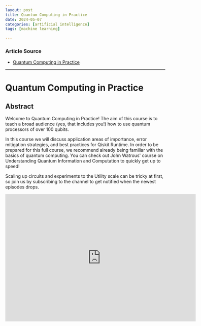 ```yaml
---
layout: post
title: Quantum Computing in Practice 
date: 2024-05-07
categories: [artificial intelligence]
tags: [machine learning]

---
```


### Article Source


* [Quantum Computing in Practice](https://www.youtube.com/watch?v=sVRpKhCfKRI)

---

# Quantum Computing in Practice



## Abstract

Welcome to Quantum Computing in Practice! The aim of this course is to teach a broad audience (yes, that includes you!) how to use quantum processors of over 100 qubits.

In this course we will discuss application areas of importance, error mitigation strategies, and best practices for Qiskit Runtime. In order to be prepared for this full course, we recommend already being familiar with the basics of quantum computing. You can check out John Watrous' course on Understanding Quantum Information and Computation to quickly get up to speed!

Scaling up circuits and experiments to the Utility scale can be tricky at first, so join us by subscribing to the channel to get notified when the newest episodes drops.

<iframe width="600" height="400" src="https://www.youtube.com/embed/sVRpKhCfKRI?si=OGsngTNmF64MTUQV" title="YouTube video player" frameborder="0" allow="accelerometer; autoplay; clipboard-write; encrypted-media; gyroscope; picture-in-picture; web-share" referrerpolicy="strict-origin-when-cross-origin" allowfullscreen></iframe>